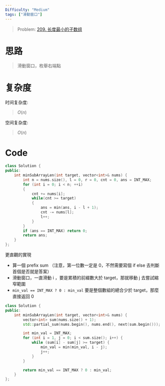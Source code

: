 ```yaml
---
Difficulty: "Medium"
tags: ["滑動窗口"]
---
```


> Problem: [209. 长度最小的子数组](https://leetcode.cn/problems/minimum-size-subarray-sum/description/)

# 思路

> 滑動窗口，枚舉右端點

# 复杂度

时间复杂度:
> $O(n)$

空间复杂度:
> $O(n)$

# Code
```cpp
class Solution {
public:
    int minSubArrayLen(int target, vector<int>& nums) {
        int n = nums.size(), l = 0, r = 0, cnt = 0, ans = INT_MAX;
        for (int i = 0; i < n; ++i)
        {
            cnt += nums[i];
            while(cnt >= target)
            {
                ans = min(ans, i - l + 1);
                cnt -= nums[l];
                l++;
            }
        }
        if (ans == INT_MAX) return 0;
        return ans;
    }
};
```

更直觀的實現

- 算一個 prefix sum （注意，第一位數一定是 0，不然需要寫個 if else 去判斷首個是否就是答案）
- 滑動窗口，一直滑動 i ，要是累積的前綴數大於 target，那就移動 j 去嘗試縮窄範圍
- `min_val == INT_MAX ? 0 : min_val` 要是整個數組的總合少於 target，那麼直接返回 0
 

```cpp
class Solution {
public:
    int minSubArrayLen(int target, vector<int>& nums) {
        vector<int> sum(nums.size() + 1);
        std::partial_sum(nums.begin(), nums.end(), next(sum.begin()));

        int min_val = INT_MAX;
        for (int i = 1, j = 0; i < sum.size(); i++) {
            while (sum[i] - sum[j] >= target) {
                min_val = min(min_val, i - j);
                j++;
            }
        }

        return min_val == INT_MAX ? 0 : min_val;
    }
};
```

